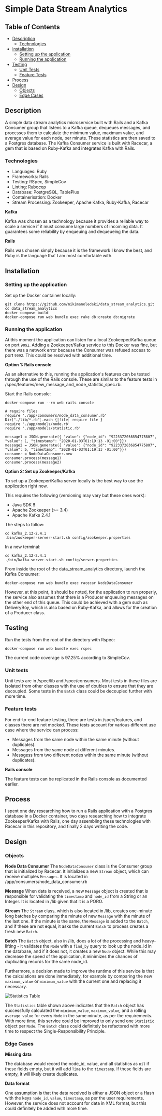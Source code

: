 # Simple Data Stream Analytics

## Table of Contents
  * [Description](#description)
    * [Technologies](#technologies)
  * [Installation](#installation)
    * [Setting up the application](#setting-up-the-application)
    * [Running the application](#running-the-application)
  * [Testing](#testing)
    * [Unit Tests](#unit-tests)
    * [Feature Tests](#feature-tests)
  * [Process](#process)
  * [Design](#design)
    * [Objects](#objects)
    * [Edge Cases](#edge-cases)

## Description
A simple data stream analytics microservice built with Rails and a Kafka Consumer group that listens to a Kafka queue, dequeues messages, and processes them to calculate the minimum value, maximum value, and average value for each node, per minute. These statistics are then saved to a Postgres database. The Kafka Consumer service is built with Racecar, a gem that is based on Ruby-Kafka and integrates Kafka with Rails. 

### Technologies

- Languages: Ruby
- Frameworks: Rails
- Testing: RSpec, SimpleCov
- Linting: Rubocop
- Database: PostgreSQL, TablePlus
- Containerisation: Docker
- Stream Processing: Zookeeper, Apache Kafka, Ruby-Kafka, Racecar

**Kafka**

Kafka was chosen as a technology because it provides a reliable way to scale a service if it must consume large numbers of incoming data. It guarantees some reliability by enqueuing and dequeueing the data.

**Rails** 

Rails was chosen simply because it is the framework I know the best, and Ruby is the language that I am most comfortable with.

## Installation

### Setting up the application

Set up the Docker container locally:

```
git clone https://github.com/nikimanoledaki/data_stream_analytics.git
cd data_stream_analytics
docker-compose build
docker-compose run web bundle exec rake db:create db:migrate
```

### Running the application

At this moment the application can listen for a local Zookeeper/Kafka queue on port `9092`. Adding a Zookeeper/Kafka service to this Docker was fine, but there was a network error because the Consumer was refused access to port `9092`. This could be resolved with additional time.

**Option 1: Rails console**

As an alternative to this, running the application's features can be tested through the use of the Rails console. These are similar to the feature tests in /spec/features/new_message_and_node_statistic_spec.rb.

Start the Rails console:
```
docker-compose run --rm web rails console

# require files 
require './app/consumers/node_data_consumer.rb'
Dir["./lib/*.rb"].each {|file| require file }
require './app/models/node.rb'
require './app/models/statistic.rb'

message1 = JSON.generate({ "value": {"node_id": "9223372036854775807", "value": 1, "timestamp": "2020-01-03T01:19:13 -01:00"}})
message2 = JSON.generate({ "value": {"node_id": "9223372036854775807", "value": 5, "timestamp": "2020-01-03T01:19:13 -01:00"}})
consumer = NodeDataConsumer.new
consumer.process(message1)
consumer.process(message2)
```

**Option 2: Set up Zookeeper/Kafka**

To set up a Zookeeper/Kafka server locally is the best way to use the application right now. 

This requires the following (versioning may vary but these ones work):
- Java SDK 8
- Apache Zookeeper (>= 3.4)
- Apache Kafka 2.4.1

The steps to follow:
```
cd kafka_2.12-2.4.1
.bin/zookeeper-server-start.sh config/zookeeper.properties
```

In a new terminal:
```
cd kafka_2.12-2.4.1
./bin/kafka-server-start.sh config/server.properties
```

From inside the root of the data_stream_analytics directory, launch the Kafka Consumer:
```
docker-compose run web bundle exec racecar NodeDataConsumer
```

However, at this point, it should be noted, for the application to run properly, the service also assumes that there is a Producer enqueuing messages on the other end of this queue. This could be achieved with a gem such as DeliveryBoy, which is also based on Ruby-Kafka, and allows for the creation of a Producer class.


## Testing

Run the tests from the root of the directory with Rspec:

```
docker-compose run web bundle exec rspec
```

The current code coverage is 97.25% according to SimpleCov.

### Unit tests 

Unit tests are in /spec/lib and /spec/consumers. Most tests in these files are isolated from other classes with the use of doubles to ensure that they are decoupled. Some tests in the `Batch` class could be decoupled further with more time.

### Feature tests

For end-to-end feature testing, there are tests in /spec/features, and classes there are not mocked. These tests account for various different use case where the service can process: 
- Messages from the same node within the same minute (without duplicates).
- Messages from the same node at different minutes.
- Messgess from two different nodes within the same minute (without duplicates).

**Rails console**

The feature tests can be replicated in the Rails console as documented earlier.

## Process
I spent one day researching how to run a Rails application with a Postgres database in a Docker container, two days researching how to integrate Zookeeper/Kafka with Rails, one day assembling these technologies with Racecar in this repository, and finally 2 days writing the code. 

## Design

### Objects

**Node Data Consumer**
The `NodeDataConsumer` class is the Consumer group that is initialized by Racecar. It initializes a new `Stream` object, which can receive multiples `Messages`. It is located in /app/consumers/node_data_consumer.rb

**Message**
When data is received, a new `Message` object is created that is responsible for validating the `timestamp` and `node_id` from a String or an Integer. It is located in /lib given that it is a PORO.

**Stream**
The `Stream` class, which is also located in /lib, creates one-minute long batches by comparing the minute of new `Message` with the minute of the last one. If the minute is the same, the `Message` is added to the `Batch`, and if these are not equal, it asks the current `Batch` to process creates a fresh new `Batch`. 

**Batch**
The `Batch` object, also in /lib, does a lot of the processing and heavy-lifting - it validates the `Node` with a `find_by` query to look up the node_id in the database, and if it does not, it creates a new `Node` object. While this may decrease the speed of the application, it minimizes the chances of duplicating records for the same node_id.

Furthermore, a decision made to improve the runtime of this service is that the calculations are done immediately, for example by comparing the new `maximum_value` or `minimum_value` with the current one and replacing it necessary. 

![Statistics Table](./app/assets/images/Statistics.png)

The `Statistics` table shown above indicates that the `Batch` object has successfully calculated the `minimum_value`, `maximum_value`, and a rolling `average_value` for every `Node` in the same minute, as per the requirements. With more time, this service could be improved to only send one `Statistic` object per `Node`. The `Batch` class could definitely be refactored with more time to respect the Single-Responsibility Principle.

### Edge Cases

**Missing data**

The database would record the node_id, value, and all statistics as `nil` if these fields empty, but it will add `Time` to the `timestamp`. If these fields are empty, it will likely create duplicates.

**Data format**

One assumption is that the data received is either a JSON object or a Hash with the keys `node_id`, `value`, `timestamp`, as per the user requirements. However, the service does not account for data in XML format, but this could definitely be added with more time.
